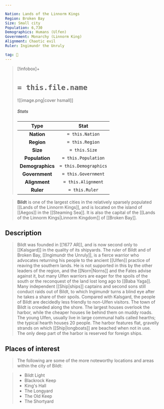 ```yaml
---

Nation: Lands of the Linnorm Kings
Region: Broken Bay
Size: Small city
Population: 6,730
Demographics: Humans (Ulfen)
Government: Monarchy (Linnorm King)
Alignment: Chaotic evil
Ruler: Ingimundr the Unruly

tag: 🌃
---
```


> [!infobox]+
> #  `= this.file.name`
> ![[image.png|cover hsmall]]
> ##### Stats
> Type | Stat |
> :---:|:---:|
> **Nation** | `= this.Nation` |
> **Region** | `= this.Region` |
> **Size** | `= this.Size` |
> **Population** | `= this.Population` |
> **Demographics** | `= this.Demographics` |
> **Government** | `= this.Government` |
> **Alignment** | `= this.Alignment` |
> **Ruler** | `= this.Ruler` |



> **Bildt** is one of the largest cities in the relatively sparsely populated [[Lands of the Linnorm Kings]], and is located on the island of [[Aegos]] in the [[Steaming Sea]]. It is also the capital of the [[Lands of the Linnorm Kings|Linnorm Kingdom]] of [[Broken Bay]].


## Description

> Bildt was founded in [[1677 AR]], and is now second only to [[Kalsgard]] in the quality of its shipyards. The ruler of Bildt and of Broken Bay, [[Ingimundr the Unruly]], is a fierce warrior who advocates returning his people to the ancient [[Ulfen]] practice of reaving the southern lands. He is not supported in this by the other leaders of the region, and the [[Norn|Norns]] and the Fates advise against it, but many Ulfen warriors are eager for the spoils of the south or the reconquest of the land lost long ago to [[Baba Yaga]]. Many independent [[Ship|ships]] captains and second sons still conduct raids out of Bildt, to which Ingimundr turns a blind eye after he takes a share of their spoils. Compared with Kalsgard, the people of Bildt are decidedly less friendly to non-Ulfen visitors.
> The town of Bildt is crowded along the shore. The largest houses overlook the harbor, while the cheaper houses lie behind them on muddy roads. The young Ulfen, usually live in large communal halls called hearths; the typical hearth houses 20 people. The harbor features flat, gravelly strands on which [[Ship|longboats]] are beached when not in use. The only deep part of the harbor is reserved for foreign ships.


## Places of interest

> The following are some of the more noteworthy locations and areas within the city of Bildt:

> - Bildt Light
> - Blackrock Keep
> - King's Hall
> - The Longyard
> - The Old Keep
> - The Shortyard







